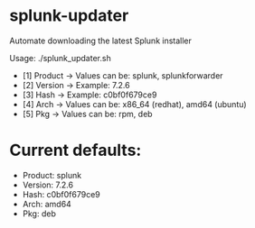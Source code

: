 # splunk-updater
Automate downloading the latest Splunk installer

Usage: ./splunk_updater.sh <product> <version> <hash> <arch> <pkg>

* [1] Product -> Values can be: splunk, splunkforwarder
* [2] Version -> Example: 7.2.6
* [3] Hash -> Example: c0bf0f679ce9
* [4] Arch -> Values can be: x86_64 (redhat), amd64 (ubuntu)
* [5] Pkg -> Values can be: rpm, deb

# Current defaults:

* Product: splunk
* Version: 7.2.6
* Hash: c0bf0f679ce9
* Arch: amd64
* Pkg: deb
